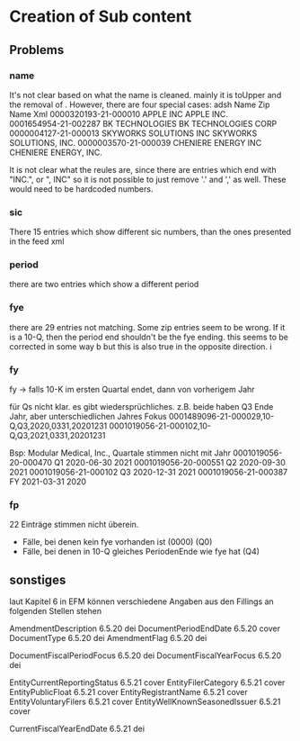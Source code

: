 # Creation of Sub content

## Problems
### name 
It's not clear based on what the name is cleaned. mainly it is toUpper and the removal of \. 
However, there are four special cases:
adsh                    Name Zip                Name Xml
0000320193-21-000010    APPLE INC               APPLE INC.        
0001654954-21-002287    BK TECHNOLOGIES         BK TECHNOLOGIES CORP
0000004127-21-000013    SKYWORKS SOLUTIONS INC  SKYWORKS SOLUTIONS, INC.
0000003570-21-000039    CHENIERE ENERGY INC     CHENIERE ENERGY, INC.

It is not clear what the reules are, since there are entries which end with "INC.", or ", INC"
so it is not possible to just remove '.' and ',' as well. These would need to be hardcoded numbers.


### sic
There 15 entries which show different sic numbers, than the ones presented in the feed xml

### period
there are two entries which show a different period

### fye
there are 29 entries not matching. Some zip entries seem to be wrong. If it is a 10-Q, 
then the period end shouldn't be the fye ending. 
this seems to be corrected in some way b
but this is also true in the opposite direction. i


### fy
fy -> falls 10-K im ersten Quartal endet, dann von vorherigem Jahr

für Qs nicht klar. es gibt wiedersprüchliches.
z.B. beide haben Q3 Ende Jahr, aber unterschiedlichen Jahres Fokus
0001489096-21-000029,10-Q,Q3,2020,0331,20201231
0001019056-21-000102,10-Q,Q3,2021,0331,20201231

Bsp: Modular Medical, Inc., Quartale stimmen nicht mit Jahr
0001019056-20-000470 Q1 2020-06-30  2021
0001019056-20-000551 Q2 2020-09-30  2021
0001019056-21-000102 Q3 2020-12-31  2021
0001019056-21-000387 FY 2021-03-31  2020


### fp
22 Einträge stimmen nicht überein.
- Fälle, bei denen kein fye vorhanden ist (0000) (Q0)
- Fälle, bei denen in 10-Q gleiches PeriodenEnde wie fye hat (Q4)


## sonstiges

laut Kapitel 6 in EFM können verschiedene Angaben aus den Fillings an folgenden Stellen stehen

AmendmentDescription 6.5.20 dei
DocumentPeriodEndDate 6.5.20 cover
DocumentType 6.5.20 dei
AmendmentFlag 6.5.20 dei

DocumentFiscalPeriodFocus 6.5.20 dei
DocumentFiscalYearFocus 6.5.20 dei

EntityCurrentReportingStatus 6.5.21 cover
EntityFilerCategory 6.5.21 cover
EntityPublicFloat 6.5.21 cover
EntityRegistrantName 6.5.21 cover
EntityVoluntaryFilers 6.5.21 cover
EntityWellKnownSeasonedIssuer 6.5.21 cover

CurrentFiscalYearEndDate 6.5.21 dei
